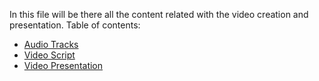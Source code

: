 In this file will be there all the content related with the video creation and presentation.
Table of contents:
- [Audio Tracks](https://github.com/Ozia112/Team-2-FSE-repo/tree/TM-01-Branch/E_task/audio_track)
- [Video Script](https://github.com/Ozia112/Team-2-FSE-repo/tree/TM-01-Branch/E_task/audio_track)
- [Video Presentation]()
